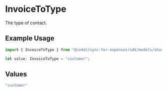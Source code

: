 # InvoiceToType

The type of contact.

## Example Usage

```typescript
import { InvoiceToType } from "@codat/sync-for-expenses/sdk/models/shared";

let value: InvoiceToType = "customer";
```

## Values

```typescript
"customer"
```